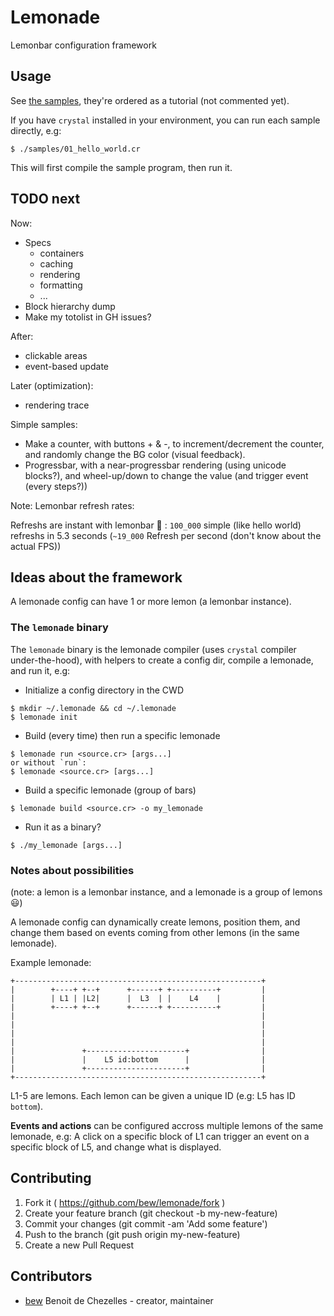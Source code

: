 # Lemonade

Lemonbar configuration framework

## Usage

See [the samples](samples/), they're ordered as a tutorial (not commented yet).

If you have `crystal` installed in your environment, you can run each sample directly, e.g:
```
$ ./samples/01_hello_world.cr
```
This will first compile the sample program, then run it.

## TODO next

Now:
- Specs
  * containers
  * caching
  * rendering
  * formatting
  * ...
- Block hierarchy dump
- Make my totolist in GH issues?

After:
- clickable areas
- event-based update

Later (optimization):
- rendering trace

Simple samples:
* Make a counter, with buttons + & -, to increment/decrement the counter, and randomly change the BG color (visual feedback).
* Progressbar, with a near-progressbar rendering (using unicode blocks?), and wheel-up/down to change the value (and trigger event (every steps?))


Note: Lemonbar refresh rates:

Refreshs are instant with lemonbar :100: : `100_000` simple (like hello world) refreshs in 5.3 seconds (`~19_000` Refresh per second (don't know about the actual FPS))


## Ideas about the framework

A lemonade config can have 1 or more lemon (a lemonbar instance).

### The `lemonade` binary

The `lemonade` binary is the lemonade compiler (uses `crystal` compiler under-the-hood), with helpers to create a config dir, compile a lemonade, and run it, e.g:

* Initialize a config directory in the CWD
```
$ mkdir ~/.lemonade && cd ~/.lemonade
$ lemonade init
```


* Build (every time) then run a specific lemonade
```
$ lemonade run <source.cr> [args...]
or without `run`:
$ lemonade <source.cr> [args...]
```

* Build a specific lemonade (group of bars)
```
$ lemonade build <source.cr> -o my_lemonade
```

* Run it as a binary?
```
$ ./my_lemonade [args...]
```

### Notes about possibilities

(note: a lemon is a lemonbar instance, and a lemonade is a group of lemons :smiley:)

A lemonade config can dynamically create lemons, position them, and change them based on events coming from other lemons (in the same lemonade).

Example lemonade:
```
+-------------------------------------------------------+
|        +----+ +--+      +------+ +----------+         |
|        | L1 | |L2|      |  L3  | |    L4    |         |
|        +----+ +--+      +------+ +----------+         |
|                                                       |
|                                                       |
|                                                       |
|                                                       |
|               +----------------------+                |
|               |    L5 id:bottom      |                |
|               +----------------------+                |
+-------------------------------------------------------+
```

L1-5 are lemons. Each lemon can be given a unique ID (e.g: L5 has ID `bottom`).

**Events and actions** can be configured accross multiple lemons of the same lemonade, e.g: A click on a specific block of L1 can trigger an event on a specific block of L5, and change what is displayed.


## Contributing

1. Fork it ( https://github.com/bew/lemonade/fork )
2. Create your feature branch (git checkout -b my-new-feature)
3. Commit your changes (git commit -am 'Add some feature')
4. Push to the branch (git push origin my-new-feature)
5. Create a new Pull Request

## Contributors

- [bew](https://github.com/bew) Benoit de Chezelles - creator, maintainer
